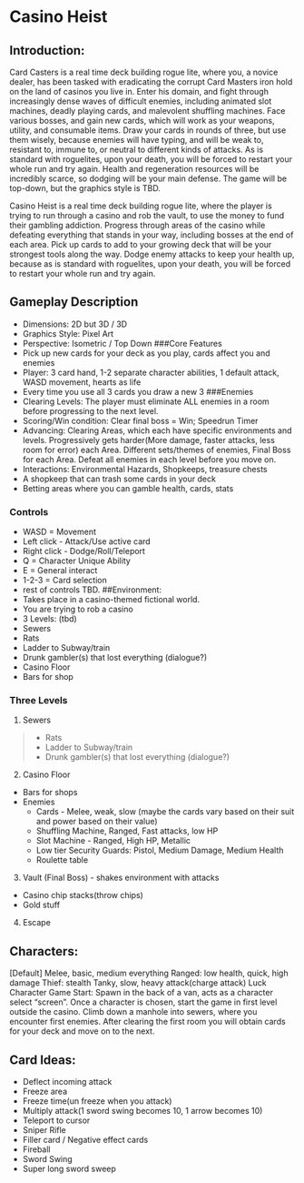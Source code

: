 # Casino Heist
## Introduction:
 Card Casters is a real time deck building rogue lite, where you, a novice dealer, has been tasked with eradicating the corrupt Card Masters iron hold on the land of casinos you live in. Enter his domain, and fight through increasingly dense waves of difficult enemies, including animated slot machines, deadly playing cards, and malevolent shuffling machines. Face various bosses, and gain new cards, which will work as your weapons, utility, and consumable items. Draw your cards in rounds of three, but use them wisely, because enemies will have typing, and will be weak to, resistant to, immune to, or neutral to different kinds of attacks. As is standard with roguelites, upon your death, you will be forced to restart your whole run and try again. Health and regeneration resources will be incredibly scarce, so dodging will be your main defense. The game will be top-down, but the graphics style is TBD.

Casino Heist is a real time deck building rogue lite, where the player is trying to run through a casino and rob the vault, to use the money to fund their gambling addiction. Progress through areas of the casino while defeating everything that stands in your way, including bosses at the end of each area. Pick up cards to add to your growing deck that will be your strongest tools along the way. Dodge enemy attacks to keep your health up, because as is standard with roguelites, upon your death, you will be forced to restart your whole run and try again. 

## Gameplay Description
- Dimensions: 2D but 3D / 3D
- Graphics Style: Pixel Art 
- Perspective: Isometric / Top Down
###Core Features
- Pick up new cards for your deck as you play, cards affect you and enemies
- Player: 3 card hand, 1-2 separate character abilities, 1 default attack, WASD movement, hearts as life
- Every time you use all 3 cards you draw a new 3
###Enemies
- Clearing Levels: The player must eliminate ALL enemies in a room before progressing to the next level.
- Scoring/Win condition: Clear final boss = Win; Speedrun Timer
- Advancing: Clearing Areas, which each have specific environments and levels. Progressively gets harder(More damage, faster attacks, less room for error) each Area. Different sets/themes of enemies, Final Boss for each Area. Defeat all enemies in each level before you move on. 
- Interactions: Environmental Hazards, Shopkeeps, treasure chests
- A shopkeep that can trash some cards in your deck
- Betting areas where you can gamble health, cards, stats

### Controls
 - WASD = Movement
 - Left click - Attack/Use active card
 - Right click - Dodge/Roll/Teleport
 - Q = Character Unique Ability
 - E = General interact
 - 1-2-3 = Card selection
 - rest of controls TBD.
##Environment: 
 - Takes place in a casino-themed fictional world.
 - You are trying to rob a casino
 - 3 Levels: (tbd)
 - Sewers
 - Rats
 - Ladder to Subway/train
 - Drunk gambler(s) that lost everything (dialogue?)
 - Casino Floor
 - Bars for shop

### Three Levels
1. Sewers
 > - Rats
 > - Ladder to Subway/train
 > - Drunk gambler(s) that lost everything (dialogue?)
2. Casino Floor
  - Bars for shops
  - Enemies
    - Cards - Melee, weak, slow (maybe the cards vary based on their suit and power based on their value)
    - Shuffling Machine, Ranged, Fast attacks, low HP
    - Slot Machine - Ranged, High HP, Metallic
    - Low tier Security Guards: Pistol, Medium Damage, Medium Health
    - Roulette table
3. Vault (Final Boss) - shakes environment with attacks
  - Casino chip stacks(throw chips)
  - Gold stuff
4. Escape 

## Characters: 
[Default] Melee, basic, medium everything
Ranged: low health, quick, high damage
Thief: stealth
Tanky, slow, heavy attack(charge attack)
Luck Character 
Game Start:
Spawn in the back of a van, acts as a character select “screen”. Once a character is chosen, start the game in first level outside the casino. Climb down a manhole into sewers, where you encounter first enemies. After clearing the first room you will obtain cards for your deck and move on to the next. 




## Card Ideas:
- Deflect incoming attack
- Freeze area
- Freeze time(un freeze when you attack)
- Multiply attack(1 sword swing becomes 10, 1 arrow becomes 10)
- Teleport to cursor
- Sniper Rifle
- Filler card / Negative effect cards
- Fireball
- Sword Swing
- Super long sword sweep
